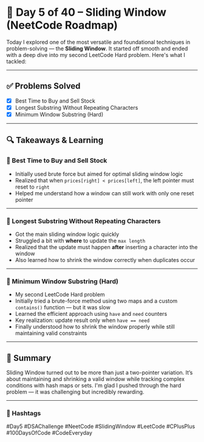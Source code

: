 # 📅 Day 5 of 40 – Sliding Window (NeetCode Roadmap)

Today I explored one of the most versatile and foundational techniques in problem-solving — the **Sliding Window**. It started off smooth and ended with a deep dive into my second LeetCode Hard problem. Here's what I tackled:

---

## ✅ Problems Solved

- [x] Best Time to Buy and Sell Stock
- [x] Longest Substring Without Repeating Characters
- [x] Minimum Window Substring (Hard)

---

## 🔍 Takeaways & Learning

### 🔹 Best Time to Buy and Sell Stock
- Initially used brute force but aimed for optimal sliding window logic
- Realized that when `prices[right] < prices[left]`, the left pointer must reset to `right`
- Helped me understand how a window can still work with only one reset pointer

---

### 🔹 Longest Substring Without Repeating Characters
- Got the main sliding window logic quickly
- Struggled a bit with **where** to update the `max length`
- Realized that the update must happen **after** inserting a character into the window
- Also learned how to shrink the window correctly when duplicates occur

---

### 🔹 Minimum Window Substring (Hard)
- My second LeetCode Hard problem
- Initially tried a brute-force method using two maps and a custom `contains()` function — but it was slow
- Learned the efficient approach using `have` and `need` counters
- Key realization: update result only when `have == need`
- Finally understood how to shrink the window properly while still maintaining valid constraints

---

## 💬 Summary

Sliding Window turned out to be more than just a two-pointer variation. It’s about maintaining and shrinking a valid window while tracking complex conditions with hash maps or sets. I'm glad I pushed through the hard problem — it was challenging but incredibly rewarding.

---

### 🔖 Hashtags

#Day5 #DSAChallenge #NeetCode #SlidingWindow #LeetCode #CPlusPlus #100DaysOfCode #CodeEveryday
